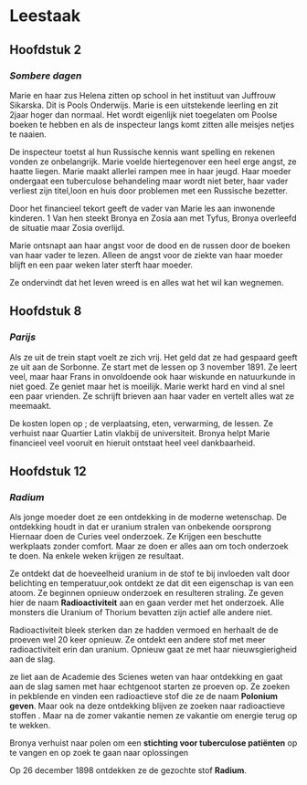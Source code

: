 # Leestaak

## Hoofdstuk 2

### *Sombere dagen*

Marie en haar zus Helena zitten op school in het instituut van Juffrouw Sikarska. Dit is Pools Onderwijs.
Marie is een uitstekende leerling en zit 2jaar hoger dan normaal.
Het wordt eigenlijk niet toegelaten om Poolse boeken te hebben en als de inspecteur langs komt zitten alle meisjes netjes te naaien.

De inspecteur toetst al hun Russische kennis want spelling en rekenen vonden ze onbelangrijk. Marie voelde hiertegenover een heel erge angst, ze haatte liegen.
Marie maakt allerlei rampen mee in haar jeugd. Haar moeder ondergaat een tuberculose behandeling maar wordt niet beter, haar vader verliest zijn titel,loon en huis door problemen met een Russische bezetter. 

Door het financieel tekort geeft de vader van Marie les aan inwonende kinderen. 1 Van hen steekt Bronya en Zosia aan met Tyfus, Bronya overleefd de situatie maar Zosia overlijd.

Marie ontsnapt aan haar angst voor de dood en de russen door de boeken van haar vader te lezen. Alleen de angst voor de ziekte van haar moeder blijft en een paar weken later sterft haar moeder.

Ze ondervindt dat het leven wreed is en alles wat het wil kan wegnemen.

## Hoofdstuk 8

### *Parijs*

Als ze uit de trein stapt voelt ze zich vrij. Het geld dat ze had gespaard geeft ze uit aan de Sorbonne. Ze start met de lessen op 3 november 1891.
Ze leert veel, maar haar Frans in onvoldoende ook haar wiskunde en natuurkunde in niet goed. Ze geniet maar het is moeilijk.
Marie werkt hard en vind al snel een paar vrienden. Ze schrijft brieven aan haar vader en vertelt alles wat ze meemaakt.

De kosten lopen op ; de verplaatsing, eten, verwarming, de lessen. Ze verhuist naar Quartier Latin vlakbij de universiteit. Bronya helpt Marie financieel veel vooruit en hieruit ontstaat heel veel dankbaarheid.

## Hoofdstuk 12

### *Radium*

Als jonge moeder doet ze een ontdekking in de moderne wetenschap. De ontdekking houdt in dat er uranium stralen van onbekende oorsprong
Hiernaar doen de Curies veel onderzoek. Ze Krijgen een beschutte werkplaats zonder comfort. Maar ze doen er alles aan om toch onderzoek te doen. Na enkele weken krijgen ze resultaat.

Ze ontdekt dat de hoeveelheid uranium in de stof te bij invloeden valt door belichting en temperatuur,ook ontdekt ze dat  dit een eigenschap is van een atoom.
Ze beginnen opnieuw onderzoek en resulteren straling. Ze geven hier de naam **Radioactiviteit** aan en gaan verder met het onderzoek.
Alle monsters die Uranium of Thorium bevatten zijn actief alle andere niet.

Radioactiviteit bleek sterken dan ze hadden vermoed en herhaalt de de proeven wel 20 keer opnieuw.
Ze ontdekt een andere stof met meer radioactiviteit erin dan uranium.
Opnieuw gaat ze met haar nieuwsgierigheid aan de slag.

ze liet aan de Academie des Scienes weten van haar ontdekking en gaat aan de slag samen met haar echtgenoot starten ze proeven op.
Ze zoeken in pekblende en vinden een radioactieve stof die ze de naam **Polonium geven**.
Maar ook na deze ontdekking blijven ze zoeken naar radioactieve stoffen . Maar na de zomer vakantie nemen ze vakantie om energie terug op te wekken.

Bronya verhuist naar polen om een **stichting voor tuberculose patiënten** op te vangen en op zoek te gaan naar oplossingen

Op 26 december 1898 ontdekken ze de gezochte stof **Radium**.

